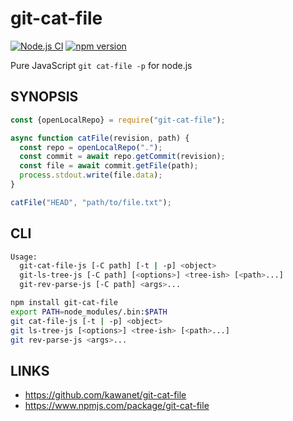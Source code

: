 # git-cat-file

[![Node.js CI](https://github.com/kawanet/git-cat-file/workflows/Node.js%20CI/badge.svg?branch=main)](https://github.com/kawanet/git-cat-file/actions/)
[![npm version](https://img.shields.io/npm/v/git-cat-file)](https://www.npmjs.com/package/git-cat-file)

Pure JavaScript `git cat-file -p` for node.js

## SYNOPSIS

```js
const {openLocalRepo} = require("git-cat-file");

async function catFile(revision, path) {
  const repo = openLocalRepo(".");
  const commit = await repo.getCommit(revision);
  const file = await commit.getFile(path);
  process.stdout.write(file.data);
}

catFile("HEAD", "path/to/file.txt");
```

## CLI

```sh
Usage:
  git-cat-file-js [-C path] [-t | -p] <object>
  git-ls-tree-js [-C path] [<options>] <tree-ish> [<path>...]
  git-rev-parse-js [-C path] <args>...
```

```sh
npm install git-cat-file
export PATH=node_modules/.bin:$PATH
git cat-file-js [-t | -p] <object>
git ls-tree-js [<options>] <tree-ish> [<path>...]
git rev-parse-js <args>...
```

## LINKS

- https://github.com/kawanet/git-cat-file
- https://www.npmjs.com/package/git-cat-file
